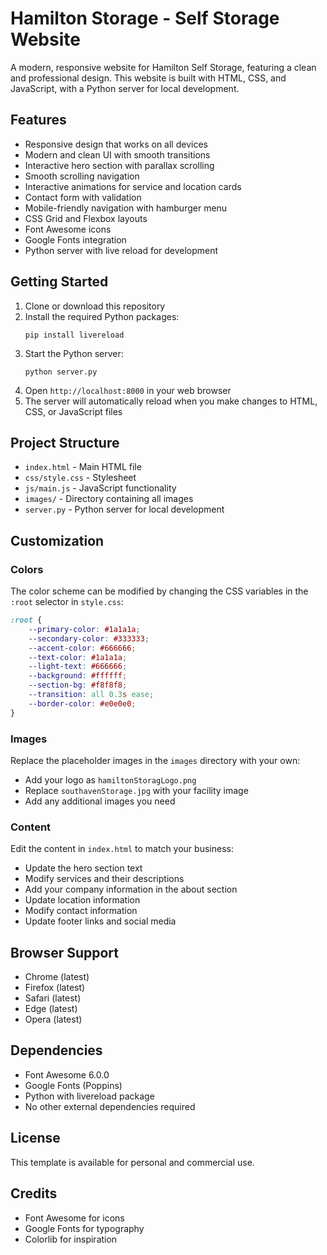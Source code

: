 # Hamilton Storage - Self Storage Website

A modern, responsive website for Hamilton Self Storage, featuring a clean and professional design. This website is built with HTML, CSS, and JavaScript, with a Python server for local development.

## Features

- Responsive design that works on all devices
- Modern and clean UI with smooth transitions
- Interactive hero section with parallax scrolling
- Smooth scrolling navigation
- Interactive animations for service and location cards
- Contact form with validation
- Mobile-friendly navigation with hamburger menu
- CSS Grid and Flexbox layouts
- Font Awesome icons
- Google Fonts integration
- Python server with live reload for development

## Getting Started

1. Clone or download this repository
2. Install the required Python packages:
   ```
   pip install livereload
   ```
3. Start the Python server:
   ```
   python server.py
   ```
4. Open `http://localhost:8000` in your web browser
5. The server will automatically reload when you make changes to HTML, CSS, or JavaScript files

## Project Structure

- `index.html` - Main HTML file
- `css/style.css` - Stylesheet
- `js/main.js` - JavaScript functionality
- `images/` - Directory containing all images
- `server.py` - Python server for local development

## Customization

### Colors
The color scheme can be modified by changing the CSS variables in the `:root` selector in `style.css`:

```css
:root {
    --primary-color: #1a1a1a;
    --secondary-color: #333333;
    --accent-color: #666666;
    --text-color: #1a1a1a;
    --light-text: #666666;
    --background: #ffffff;
    --section-bg: #f8f8f8;
    --transition: all 0.3s ease;
    --border-color: #e0e0e0;
}
```

### Images
Replace the placeholder images in the `images` directory with your own:
- Add your logo as `hamiltonStoragLogo.png`
- Replace `southavenStorage.jpg` with your facility image
- Add any additional images you need

### Content
Edit the content in `index.html` to match your business:
- Update the hero section text
- Modify services and their descriptions
- Add your company information in the about section
- Update location information
- Modify contact information
- Update footer links and social media

## Browser Support

- Chrome (latest)
- Firefox (latest)
- Safari (latest)
- Edge (latest)
- Opera (latest)

## Dependencies

- Font Awesome 6.0.0
- Google Fonts (Poppins)
- Python with livereload package
- No other external dependencies required

## License

This template is available for personal and commercial use.

## Credits

- Font Awesome for icons
- Google Fonts for typography
- Colorlib for inspiration 
